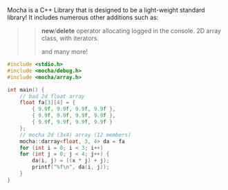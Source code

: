 Mocha is a C++ Library that is designed to be a light-weight standard library!
It includes numerous other additions such as:
>> **new**/**delete** operator allocating logged in the console.
>> 2D array class, with iterators.
>> 
>> and many more!
```cpp
#include <stdio.h>
#include <mocha/debug.h>
#include <mocha/array.h>

int main() {
    // bad 2d float array
    float fa[3][4] = {
        { 9.9f, 9.9f, 9.9f, 9.9f },
        { 9.9f, 9.9f, 9.9f, 9.9f },
        { 9.9f, 9.9f, 9.9f, 9.9f }
    };
    // mocha 2d (3x4) array (12 members)
    mocha::darray<float, 3, 4> da = fa
    for (int i = 0; i < 3; i++) 
    for (int j = 0; j < 4; j++) {
        da(i, j) = ((x * j) + j);
        printf("%f\n", da(i, j));
    }
}

```
